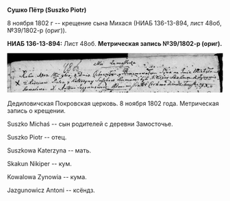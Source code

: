 **Сушко Пётр (Suszko Piotr)**

8 ноября 1802 г -- крещение сына Михася (НИАБ 136-13-894, лист 48об,
№39/1802-р (ориг)).

**НИАБ 136-13-894:** Лист 48об. **Метрическая запись №39/1802-р
(ориг).**

![](./media/449982ac8418fa02f1ecb0cb5b8b82da9b50c505.png)

Дедиловичская Покровская церковь. 8 ноября 1802 года. Метрическая запись
о крещении.

Suszko Michaś -- сын родителей с деревни Замосточье.

Suszko Piotr -- отец.

Suszkowa Katerzyna -- мать.

Skakun Nikiper -- кум.

Kowalowa Zynowia -- кума.

Jazgunowicz Antoni -- ксёндз.
